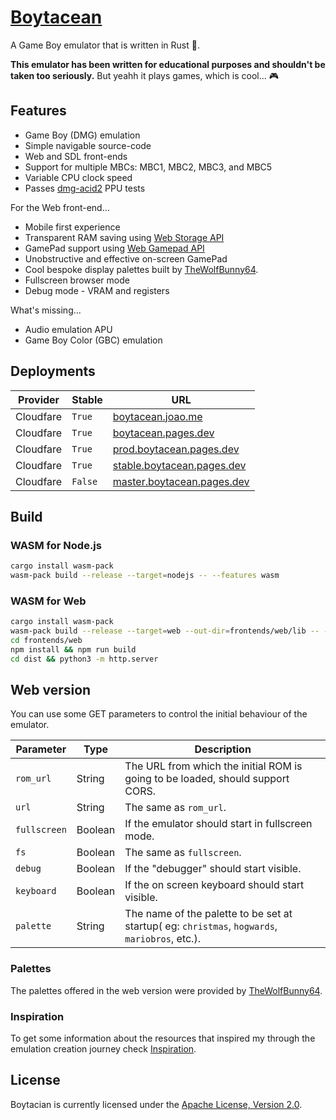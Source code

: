 # [Boytacean](https://boytacean.joao.me)

A Game Boy emulator that is written in Rust 🦀.

**This emulator has been written for educational purposes and shouldn't be taken too seriously.** But yeahh it plays games, which is cool... 🎮

## Features

* Game Boy (DMG) emulation
* Simple navigable source-code
* Web and SDL front-ends
* Support for multiple MBCs: MBC1, MBC2, MBC3, and MBC5
* Variable CPU clock speed
* Passes [dmg-acid2](https://github.com/mattcurrie/dmg-acid2) PPU tests

For the Web front-end...

* Mobile first experience
* Transparent RAM saving using [Web Storage API](https://developer.mozilla.org/docs/Web/API/Window/localStorage)
* GamePad support using [Web Gamepad API](https://developer.mozilla.org/docs/Web/API/Gamepad_API)
* Unobstructive and effective on-screen GamePad
* Cool bespoke display palettes built by [TheWolfBunny64](https://www.deviantart.com/thewolfbunny).
* Fullscreen browser mode
* Debug mode - VRAM and registers

What's missing...

* Audio emulation APU
* Game Boy Color (GBC) emulation

## Deployments

| Provider  | Stable  | URL                                                              |
| --------- | ------- | ---------------------------------------------------------------- |
| Cloudfare | `True`  | [boytacean.joao.me](https://boytacean.joao.me)                   |
| Cloudfare | `True`  | [boytacean.pages.dev](https://boytacean.pages.dev)               |
| Cloudfare | `True`  | [prod.boytacean.pages.dev](https://prod.boytacean.pages.dev)     |
| Cloudfare | `True`  | [stable.boytacean.pages.dev](https://stable.boytacean.pages.dev) |
| Cloudfare | `False` | [master.boytacean.pages.dev](https://master.boytacean.pages.dev) |

## Build

### WASM for Node.js

```bash
cargo install wasm-pack
wasm-pack build --release --target=nodejs -- --features wasm
```

### WASM for Web

```bash
cargo install wasm-pack
wasm-pack build --release --target=web --out-dir=frontends/web/lib -- --features wasm
cd frontends/web
npm install && npm run build
cd dist && python3 -m http.server
```

## Web version

You can use some GET parameters to control the initial behaviour of the emulator.

| Parameter    | Type    | Description                                                                                    |
| ------------ | ------- | ---------------------------------------------------------------------------------------------- |
| `rom_url`    | String  | The URL from which the initial ROM is going to be loaded, should support CORS.                 |
| `url`        | String  | The same as `rom_url`.                                                                         |
| `fullscreen` | Boolean | If the emulator should start in fullscreen mode.                                               |
| `fs`         | Boolean | The same as `fullscreen`.                                                                      |
| `debug`      | Boolean | If the "debugger" should start visible.                                                        |
| `keyboard`   | Boolean | If the on screen keyboard should start visible.                                                |
| `palette`    | String  | The name of the palette to be set at startup( eg: `christmas`, `hogwards`, `mariobros`, etc.). |

### Palettes

The palettes offered in the web version were provided by [TheWolfBunny64](https://www.deviantart.com/thewolfbunny).

### Inspiration

To get some information about the resources that inspired my through the emulation creation journey check [Inspiration](doc/inspiration.md).

## License

Boytacian is currently licensed under the [Apache License, Version 2.0](http://www.apache.org/licenses/).
